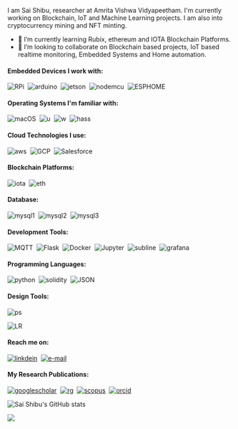 I am Sai Shibu, researcher at Amrita Vishwa Vidyapeetham. I'm currently working on Blockchain, IoT and Machine Learning projects. I am also into cryptocurrency mining and NFT minting. 

<!---
- 👋 Hi, I’m @saishibu
- 👀 I’m a researcher and I'm interested in Blockchain & IoT
- 🌱 I’m currently learning Rubix, ethereum and IOTA
- 💞️ I’m looking to collaborate on Blockchain based projects
- 📫 How to reach me saishibu38380@gmail.com
--->
<!---
saishibu/saishibu is a ✨ special ✨ repository because its `README.md` (this file) appears on your GitHub profile.
You can click the Preview link to take a look at your changes.
--->

- 🌱 I’m currently learning Rubix, ethereum and IOTA Blockchain Platforms.
- 💞️ I’m looking to collaborate on Blockchain based projects, IoT based realtime monitoring, Embedded Systems and Home automation.

#### Embedded Devices I work with:  <br />
![RPi](https://img.shields.io/badge/Raspberry%20Pi-A22846?style=for-the-badge&logo=Raspberry%20Pi&logoColor=white)&nbsp;
![arduino](https://img.shields.io/badge/Arduino-00979D?style=for-the-badge&logo=Arduino&logoColor=white)&nbsp;
![jetson](https://img.shields.io/badge/Jetson-76B900?style=for-the-badge&logo=nvidia&logoColor=white)&nbsp;
![nodemcu](https://img.shields.io/badge/nodemcu-000000?style=for-the-badge&logo=espressif&logoColor=white)&nbsp;
![ESPHOME](https://img.shields.io/badge/ESP%20Home-000000?style=for-the-badge&logo=esphome&logoColor=white)&nbsp;


#### Operating Systems I'm familiar with:  <br />
![macOS](https://img.shields.io/badge/mac%20os-000000?style=for-the-badge&logo=apple&logoColor=white)&nbsp;
![u](https://img.shields.io/badge/Ubuntu-E95420?style=for-the-badge&logo=ubuntu&logoColor=white)&nbsp;
![w](https://img.shields.io/badge/Windows-0078D6?style=for-the-badge&logo=windows&logoColor=white)&nbsp;
![hass](https://img.shields.io/badge/Home%20Assistant-41BDF5?style=for-the-badge&logo=homeassistant&logoColor=white)&nbsp;

#### Cloud Technologies I use: <br />
![aws](https://img.shields.io/badge/Amazon_AWS-FF9900?style=for-the-badge&logo=amazonaws&logoColor=white)&nbsp;
![GCP](https://img.shields.io/badge/Google_Cloud-4285F4?style=for-the-badge&logo=google-cloud&logoColor=white)&nbsp;
![Salesforce](https://img.shields.io/badge/Salesforce-00A1E0?style=for-the-badge&logo=Salesforce&logoColor=white)&nbsp;

#### Blockchain Platforms: <br />
![iota](https://img.shields.io/badge/iota-131F37?style=for-the-badge&logo=iota&logoColor=white)&nbsp;
![eth](https://img.shields.io/badge/Ethereum-3C3C3D?style=for-the-badge&logo=Ethereum&logoColor=white)&nbsp;

#### Database: <br />
![mysql1](https://img.shields.io/badge/MariaDB-003545?style=for-the-badge&logo=mariadb&logoColor=white)&nbsp;
![mysql2](https://img.shields.io/badge/MySQL-005C84?style=for-the-badge&logo=mysql&logoColor=white)&nbsp;
![mysql3](https://img.shields.io/badge/InfluxDB-22ADF6?style=for-the-badge&logo=InfluxDB&logoColor=white)&nbsp;

#### Development Tools: <br />
![MQTT](https://img.shields.io/badge/MQTT-3C5280?style=for-the-badge&logo=eclipsemosquitto&logoColor=white)&nbsp;
![Flask](https://img.shields.io/badge/Flask-000000?style=for-the-badge&logo=flask&logoColor=white)&nbsp;
![Docker](https://img.shields.io/badge/Docker-2CA5E0?style=for-the-badge&logo=docker&logoColor=white)&nbsp;
![Jupyter](https://img.shields.io/badge/Jupyter-F37626.svg?&style=for-the-badge&logo=Jupyter&logoColor=white)&nbsp;
![subline](https://img.shields.io/badge/sublime_text-%23575757.svg?&style=for-the-badge&logo=sublime-text&logoColor=important)&nbsp;
![grafana](https://img.shields.io/badge/Grafana-F2F4F9?style=for-the-badge&logo=grafana&logoColor=orange&labelColor=F2F4F9)&nbsp;

#### Programming Languages: <br />
![python](https://img.shields.io/badge/Python-3776AB?style=for-the-badge&logo=python&logoColor=white)&nbsp;
![solidity](https://img.shields.io/badge/Solidity-e6e6e6?style=for-the-badge&logo=solidity&logoColor=black)&nbsp;
![JSON](https://img.shields.io/badge/json-5E5C5C?style=for-the-badge&logo=json&logoColor=white)&nbsp;



#### Design Tools: <br />
![ps](https://img.shields.io/badge/Adobe%20Photoshop-31A8FF?style=for-the-badge&logo=Adobe%20Photoshop&logoColor=black)&nbsp;
<!-- ![figma](https://img.shields.io/badge/Figma-F24E1E?style=for-the-badge&logo=figma&logoColor=white)&nbsp; -->
![LR](https://img.shields.io/badge/Adobe%20Lightroom-31A8FF?style=for-the-badge&logo=Adobe%20Lightroom&logoColor=white)&nbsp;

#### Reach me on: <br />
[![linkdein](https://img.shields.io/badge/LinkedIn-0077B5?style=for-the-badge&logo=linkedin&logoColor=white)](https://in.linkedin.com/in/saishibu)&nbsp;
[![e-mail](https://img.shields.io/badge/Gmail-D14836?style=for-the-badge&logo=gmail&logoColor=white)](mailto:saishibu38380@gmail.com)&nbsp;

#### My Research Publications: <br />
[![googlescholar](https://img.shields.io/badge/Google%20Scholar-4285F4?style=for-the-badge&logo=googlescholar&logoColor=white)](https://scholar.google.co.in/citations?user=XaYGOZQAAAAJ&hl=en)&nbsp;
[![rg](https://img.shields.io/badge/Research%20Gate-00CCBB?style=for-the-badge&logo=researchgate&logoColor=white)](https://www.researchgate.net/profile/Sai-Shibu-N-B)&nbsp;
[![scopus](https://img.shields.io/badge/Scopus-E9711C?style=for-the-badge&logo=scopus&logoColor=white)](https://www.scopus.com/authid/detail.uri?authorId=57202291162)&nbsp;
[![orcid](https://img.shields.io/badge/Orcid-A6CE39?style=for-the-badge&logo=orcid&logoColor=white)](https://orcid.org/0000-0002-5116-3761)&nbsp;


![Sai Shibu's GitHub stats](https://github-readme-stats.vercel.app/api?username=saishibu)&nbsp;
<!-- ![Top Langs](https://github-readme-stats.vercel.app/api/top-langs/?username=saishibu&hide=Jupyter Notebook) -->
![](https://github-readme-streak-stats.herokuapp.com/?user=saishibu)&nbsp;
